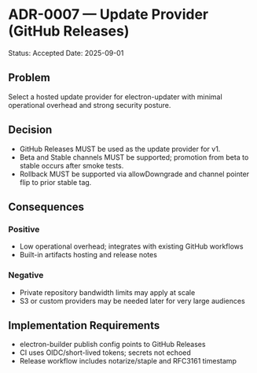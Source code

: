 # ADR-0007 — Update Provider (GitHub Releases)

Status: Accepted
Date: 2025-09-01

## Problem
Select a hosted update provider for electron-updater with minimal operational overhead and strong security posture.

## Decision
- GitHub Releases MUST be used as the update provider for v1.
- Beta and Stable channels MUST be supported; promotion from beta to stable occurs after smoke tests.
- Rollback MUST be supported via allowDowngrade and channel pointer flip to prior stable tag.

## Consequences
### Positive
- Low operational overhead; integrates with existing GitHub workflows
- Built-in artifacts hosting and release notes

### Negative
- Private repository bandwidth limits may apply at scale
- S3 or custom providers may be needed later for very large audiences

## Implementation Requirements
- electron-builder publish config points to GitHub Releases
- CI uses OIDC/short-lived tokens; secrets not echoed
- Release workflow includes notarize/staple and RFC3161 timestamp

